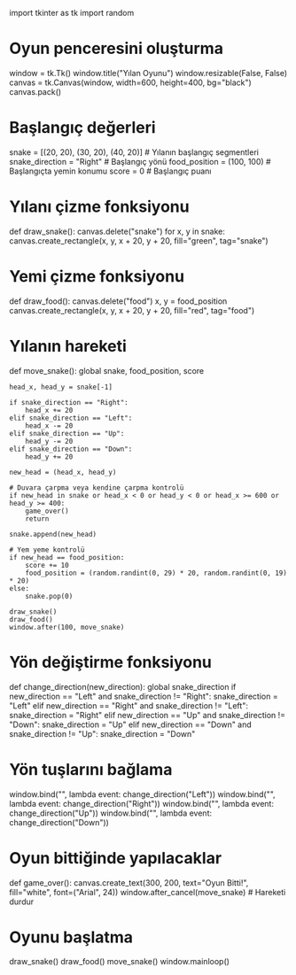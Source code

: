 import tkinter as tk
import random

# Oyun penceresini oluşturma
window = tk.Tk()
window.title("Yılan Oyunu")
window.resizable(False, False)
canvas = tk.Canvas(window, width=600, height=400, bg="black")
canvas.pack()

# Başlangıç değerleri
snake = [(20, 20), (30, 20), (40, 20)]  # Yılanın başlangıç segmentleri
snake_direction = "Right"  # Başlangıç yönü
food_position = (100, 100)  # Başlangıçta yemin konumu
score = 0  # Başlangıç puanı

# Yılanı çizme fonksiyonu
def draw_snake():
    canvas.delete("snake")
    for x, y in snake:
        canvas.create_rectangle(x, y, x + 20, y + 20, fill="green", tag="snake")

# Yemi çizme fonksiyonu
def draw_food():
    canvas.delete("food")
    x, y = food_position
    canvas.create_rectangle(x, y, x + 20, y + 20, fill="red", tag="food")

# Yılanın hareketi
def move_snake():
    global snake, food_position, score

    head_x, head_y = snake[-1]

    if snake_direction == "Right":
        head_x += 20
    elif snake_direction == "Left":
        head_x -= 20
    elif snake_direction == "Up":
        head_y -= 20
    elif snake_direction == "Down":
        head_y += 20

    new_head = (head_x, head_y)

    # Duvara çarpma veya kendine çarpma kontrolü
    if new_head in snake or head_x < 0 or head_y < 0 or head_x >= 600 or head_y >= 400:
        game_over()
        return

    snake.append(new_head)

    # Yem yeme kontrolü
    if new_head == food_position:
        score += 10
        food_position = (random.randint(0, 29) * 20, random.randint(0, 19) * 20)
    else:
        snake.pop(0)

    draw_snake()
    draw_food()
    window.after(100, move_snake)

# Yön değiştirme fonksiyonu
def change_direction(new_direction):
    global snake_direction
    if new_direction == "Left" and snake_direction != "Right":
        snake_direction = "Left"
    elif new_direction == "Right" and snake_direction != "Left":
        snake_direction = "Right"
    elif new_direction == "Up" and snake_direction != "Down":
        snake_direction = "Up"
    elif new_direction == "Down" and snake_direction != "Up":
        snake_direction = "Down"

# Yön tuşlarını bağlama
window.bind("<Left>", lambda event: change_direction("Left"))
window.bind("<Right>", lambda event: change_direction("Right"))
window.bind("<Up>", lambda event: change_direction("Up"))
window.bind("<Down>", lambda event: change_direction("Down"))

# Oyun bittiğinde yapılacaklar
def game_over():
    canvas.create_text(300, 200, text="Oyun Bitti!", fill="white", font=("Arial", 24))
    window.after_cancel(move_snake)  # Hareketi durdur

# Oyunu başlatma
draw_snake()
draw_food()
move_snake()
window.mainloop()
